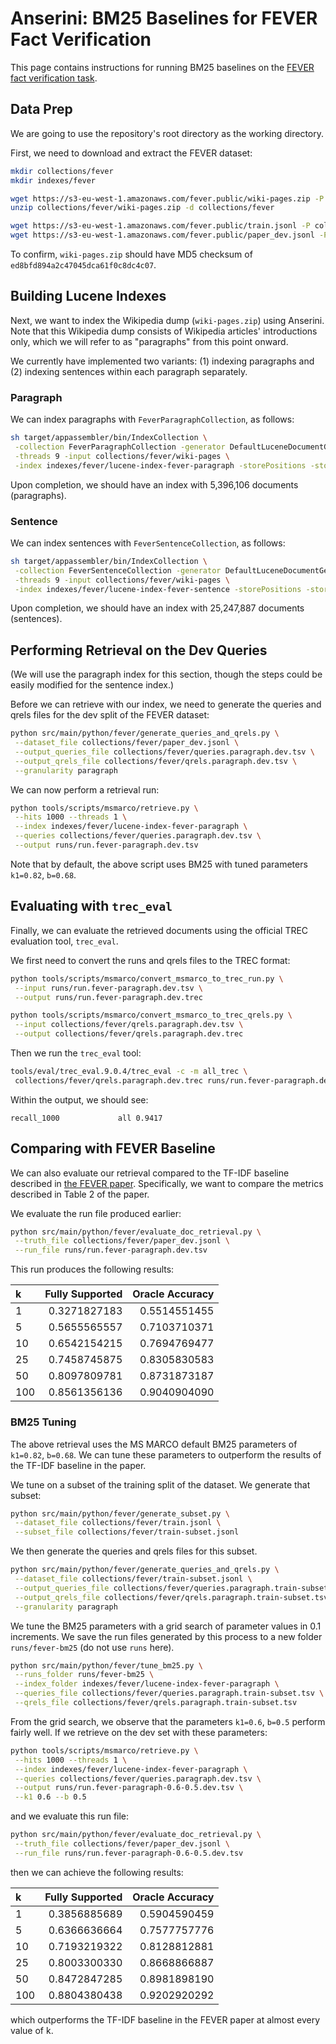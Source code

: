 # Anserini: BM25 Baselines for FEVER Fact Verification

This page contains instructions for running BM25 baselines on the [FEVER fact verification task](https://fever.ai/).

## Data Prep

We are going to use the repository's root directory as the working directory.

First, we need to download and extract the FEVER dataset:

```bash
mkdir collections/fever
mkdir indexes/fever

wget https://s3-eu-west-1.amazonaws.com/fever.public/wiki-pages.zip -P collections/fever
unzip collections/fever/wiki-pages.zip -d collections/fever

wget https://s3-eu-west-1.amazonaws.com/fever.public/train.jsonl -P collections/fever
wget https://s3-eu-west-1.amazonaws.com/fever.public/paper_dev.jsonl -P collections/fever
```

To confirm, `wiki-pages.zip` should have MD5 checksum of `ed8bfd894a2c47045dca61f0c8dc4c07`.

## Building Lucene Indexes

Next, we want to index the Wikipedia dump (`wiki-pages.zip`) using Anserini. Note that this Wikipedia dump consists of Wikipedia articles' introductions only, which we will refer to as "paragraphs" from this point onward.

We currently have implemented two variants: (1) indexing paragraphs and (2) indexing sentences within each paragraph separately.

### Paragraph

We can index paragraphs with `FeverParagraphCollection`, as follows:

```bash
sh target/appassembler/bin/IndexCollection \
 -collection FeverParagraphCollection -generator DefaultLuceneDocumentGenerator \
 -threads 9 -input collections/fever/wiki-pages \
 -index indexes/fever/lucene-index-fever-paragraph -storePositions -storeDocvectors -storeRaw 
```

Upon completion, we should have an index with 5,396,106 documents (paragraphs).

### Sentence

We can index sentences with `FeverSentenceCollection`, as follows:

```bash
sh target/appassembler/bin/IndexCollection \
 -collection FeverSentenceCollection -generator DefaultLuceneDocumentGenerator \
 -threads 9 -input collections/fever/wiki-pages \
 -index indexes/fever/lucene-index-fever-sentence -storePositions -storeDocvectors -storeRaw 
```

Upon completion, we should have an index with 25,247,887 documents (sentences).

## Performing Retrieval on the Dev Queries

(We will use the paragraph index for this section, though the steps could be easily modified for the sentence index.)

Before we can retrieve with our index, we need to generate the queries and qrels files for the dev split of the FEVER dataset:

```bash
python src/main/python/fever/generate_queries_and_qrels.py \
 --dataset_file collections/fever/paper_dev.jsonl \
 --output_queries_file collections/fever/queries.paragraph.dev.tsv \
 --output_qrels_file collections/fever/qrels.paragraph.dev.tsv \
 --granularity paragraph
```

We can now perform a retrieval run:

```bash
python tools/scripts/msmarco/retrieve.py \
 --hits 1000 --threads 1 \
 --index indexes/fever/lucene-index-fever-paragraph \
 --queries collections/fever/queries.paragraph.dev.tsv \
 --output runs/run.fever-paragraph.dev.tsv
```

Note that by default, the above script uses BM25 with tuned parameters `k1=0.82`, `b=0.68`.

## Evaluating with `trec_eval`

Finally, we can evaluate the retrieved documents using the official TREC evaluation tool, `trec_eval`.

We first need to convert the runs and qrels files to the TREC format:

```bash
python tools/scripts/msmarco/convert_msmarco_to_trec_run.py \
 --input runs/run.fever-paragraph.dev.tsv \
 --output runs/run.fever-paragraph.dev.trec

python tools/scripts/msmarco/convert_msmarco_to_trec_qrels.py \
 --input collections/fever/qrels.paragraph.dev.tsv \
 --output collections/fever/qrels.paragraph.dev.trec
```

Then we run the `trec_eval` tool:

```bash
tools/eval/trec_eval.9.0.4/trec_eval -c -m all_trec \
 collections/fever/qrels.paragraph.dev.trec runs/run.fever-paragraph.dev.trec
```

Within the output, we should see:

```
recall_1000           	all	0.9417
```

## Comparing with FEVER Baseline

We can also evaluate our retrieval compared to the TF-IDF baseline described in [the FEVER paper](https://www.aclweb.org/anthology/N18-1074.pdf). Specifically, we want to compare the metrics described in Table 2 of the paper.

We evaluate the run file produced earlier:

```bash
python src/main/python/fever/evaluate_doc_retrieval.py \
 --truth_file collections/fever/paper_dev.jsonl \
 --run_file runs/run.fever-paragraph.dev.tsv
```

This run produces the following results:

| k   | Fully Supported | Oracle Accuracy |
|:----|----------------:|----------------:|
| 1	  | 0.3271827183    | 0.5514551455    |
| 5	  | 0.5655565557    | 0.7103710371    |
| 10  |	0.6542154215    | 0.7694769477    |
| 25  |	0.7458745875    | 0.8305830583    |
| 50  |	0.8097809781    | 0.8731873187    |
| 100 |	0.8561356136    | 0.9040904090    |

### BM25 Tuning

The above retrieval uses the MS MARCO default BM25 parameters of `k1=0.82`, `b=0.68`. We can tune these parameters to outperform the results of the TF-IDF baseline in the paper.

We tune on a subset of the training split of the dataset. We generate that subset:

```bash
python src/main/python/fever/generate_subset.py \
 --dataset_file collections/fever/train.jsonl \
 --subset_file collections/fever/train-subset.jsonl
```

We then generate the queries and qrels files for this subset.

```bash
python src/main/python/fever/generate_queries_and_qrels.py \
 --dataset_file collections/fever/train-subset.jsonl \
 --output_queries_file collections/fever/queries.paragraph.train-subset.tsv \
 --output_qrels_file collections/fever/qrels.paragraph.train-subset.tsv \
 --granularity paragraph
```

We tune the BM25 parameters with a grid search of parameter values in 0.1 increments. We save the run files generated by this process to a new folder `runs/fever-bm25` (do not use `runs` here).

```bash
python src/main/python/fever/tune_bm25.py \
 --runs_folder runs/fever-bm25 \
 --index_folder indexes/fever/lucene-index-fever-paragraph \
 --queries_file collections/fever/queries.paragraph.train-subset.tsv \
 --qrels_file collections/fever/qrels.paragraph.train-subset.tsv
```

From the grid search, we observe that the parameters `k1=0.6`, `b=0.5` perform fairly well. If we retrieve on the dev set with these parameters:

```bash
python tools/scripts/msmarco/retrieve.py \
 --hits 1000 --threads 1 \
 --index indexes/fever/lucene-index-fever-paragraph \
 --queries collections/fever/queries.paragraph.dev.tsv \
 --output runs/run.fever-paragraph-0.6-0.5.dev.tsv \
 --k1 0.6 --b 0.5
```

and we evaluate this run file:

```bash
python src/main/python/fever/evaluate_doc_retrieval.py \
 --truth_file collections/fever/paper_dev.jsonl \
 --run_file runs/run.fever-paragraph-0.6-0.5.dev.tsv
```

then we can achieve the following results:

| k   | Fully Supported | Oracle Accuracy |
|:----|----------------:|----------------:|
| 1	  | 0.3856885689    | 0.5904590459    |
| 5	  | 0.6366636664    | 0.7577757776    |
| 10  | 0.7193219322    | 0.8128812881    |
| 25  | 0.8003300330    | 0.8668866887    |
| 50  | 0.8472847285    | 0.8981898190    |
| 100 | 0.8804380438    | 0.9202920292    |

which outperforms the TF-IDF baseline in the FEVER paper at almost every value of k.
